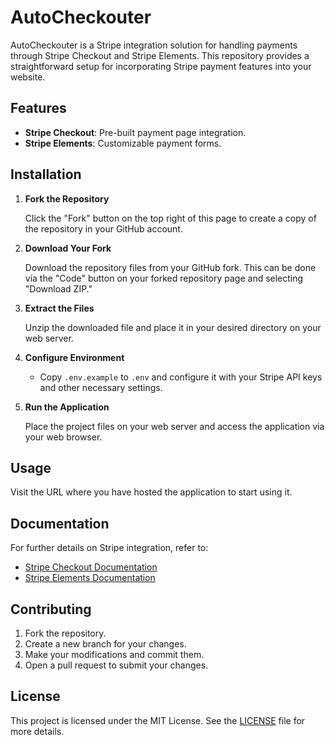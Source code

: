 # AutoCheckouter

AutoCheckouter is a Stripe integration solution for handling payments through Stripe Checkout and Stripe Elements. This repository provides a straightforward setup for incorporating Stripe payment features into your website.

## Features

- **Stripe Checkout**: Pre-built payment page integration.
- **Stripe Elements**: Customizable payment forms.

## Installation

1. **Fork the Repository**

   Click the "Fork" button on the top right of this page to create a copy of the repository in your GitHub account.

2. **Download Your Fork**

   Download the repository files from your GitHub fork. This can be done via the "Code" button on your forked repository page and selecting "Download ZIP."

3. **Extract the Files**

   Unzip the downloaded file and place it in your desired directory on your web server.

4. **Configure Environment**

   - Copy `.env.example` to `.env` and configure it with your Stripe API keys and other necessary settings.

5. **Run the Application**

   Place the project files on your web server and access the application via your web browser.

## Usage

Visit the URL where you have hosted the application to start using it.

## Documentation

For further details on Stripe integration, refer to:

- [Stripe Checkout Documentation](https://stripe.com/docs/payments/checkout)
- [Stripe Elements Documentation](https://stripe.com/docs/stripe-js)

## Contributing

1. Fork the repository.
2. Create a new branch for your changes.
3. Make your modifications and commit them.
4. Open a pull request to submit your changes.

## License

This project is licensed under the MIT License. See the [LICENSE](LICENSE) file for more details.

